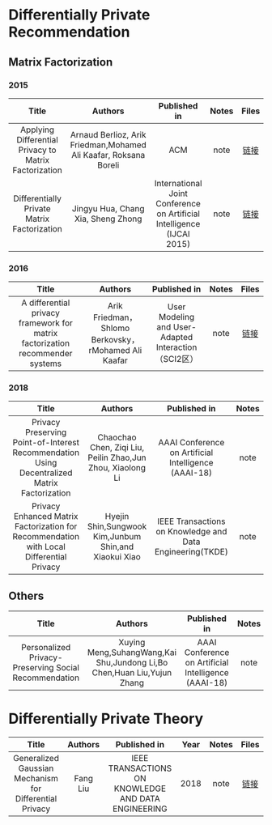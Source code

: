 # Differentially Private Recommendation
## Matrix Factorization
### 2015
Title|Authors|Published in|Notes|Files
:---:|:---:|:---:|:---:|:---:
Applying Differential Privacy to Matrix Factorization|Arnaud Berlioz, Arik Friedman,Mohamed Ali Kaafar, Roksana Boreli|ACM|note|[链接](http://dx.doi.org/10.1145/2792838.2800173)
Differentially Private Matrix Factorization|Jingyu Hua, Chang Xia, Sheng Zhong|International Joint Conference on Artificial Intelligence (IJCAI 2015)|note|[链接](https://www.aaai.org/ocs/index.php/IJCAI/IJCAI15/paper/viewPaper/11228)
### 2016
Title|Authors|Published in|Notes|Files
:---:|:---:|:---:|:---:|:---:
A differential privacy framework for matrix factorization recommender systems|Arik Friedman，Shlomo Berkovsky，rMohamed Ali Kaafar|User Modeling and User-Adapted Interaction（SCI2区）|note|[链接](https://link.springer.com/content/pdf/10.1007%2Fs11257-016-9177-7.pdf)
### 2018
Title|Authors|Published in|Notes|Files
:---:|:---:|:---:|:---:|:---:
Privacy Preserving Point-of-Interest Recommendation Using Decentralized Matrix Factorization|Chaochao Chen, Ziqi Liu, Peilin Zhao,Jun Zhou, Xiaolong Li|AAAI Conference on Artificial Intelligence (AAAI-18)|note|[链接](https://aaai.org/ocs/index.php/AAAI/AAAI18/paper/view/16123)
Privacy Enhanced Matrix Factorization for Recommendation with Local Differential Privacy|Hyejin Shin,Sungwook Kim,Junbum Shin,and Xiaokui Xiao|IEEE Transactions on Knowledge and Data Engineering(TKDE)|note|[链接](https://ieeexplore.ieee.org/document/8290673)

## Others
Title|Authors|Published in|Notes|Files
:---:|:---:|:---:|:---:|:---:
Personalized Privacy-Preserving Social Recommendation|Xuying Meng,SuhangWang,Kai Shu,Jundong Li,Bo Chen,Huan Liu,Yujun Zhang|AAAI Conference on Artificial Intelligence (AAAI-18)|note|[链接](http://www.public.asu.edu/~jundongl/paper/AAAI18_PrivSR.pdf)


# Differentially Private Theory
Title|Authors|Published in|Year|Notes|Files
:---:|:---:|:---:|:---:|:---:|:---:
Generalized Gaussian Mechanism for Differential Privacy|Fang Liu|IEEE TRANSACTIONS ON KNOWLEDGE AND DATA ENGINEERING|2018|note|[链接](https://ieeexplore.ieee.org/document/8375673)
